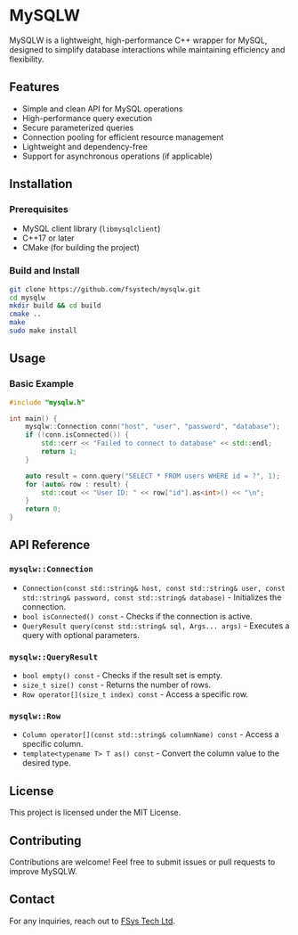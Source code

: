 # MySQLW

MySQLW is a lightweight, high-performance C++ wrapper for MySQL, designed to simplify database interactions while maintaining efficiency and flexibility.

## Features

- Simple and clean API for MySQL operations
- High-performance query execution
- Secure parameterized queries
- Connection pooling for efficient resource management
- Lightweight and dependency-free
- Support for asynchronous operations (if applicable)

## Installation

### Prerequisites

- MySQL client library (`libmysqlclient`)
- C++17 or later
- CMake (for building the project)

### Build and Install

```sh
git clone https://github.com/fsystech/mysqlw.git
cd mysqlw
mkdir build && cd build
cmake ..
make
sudo make install
```

## Usage

### Basic Example

```cpp
#include "mysqlw.h"

int main() {
    mysqlw::Connection conn("host", "user", "password", "database");
    if (!conn.isConnected()) {
        std::cerr << "Failed to connect to database" << std::endl;
        return 1;
    }

    auto result = conn.query("SELECT * FROM users WHERE id = ?", 1);
    for (auto& row : result) {
        std::cout << "User ID: " << row["id"].as<int>() << "\n";
    }
    return 0;
}
```

## API Reference

### `mysqlw::Connection`
- `Connection(const std::string& host, const std::string& user, const std::string& password, const std::string& database)` - Initializes the connection.
- `bool isConnected() const` - Checks if the connection is active.
- `QueryResult query(const std::string& sql, Args... args)` - Executes a query with optional parameters.

### `mysqlw::QueryResult`
- `bool empty() const` - Checks if the result set is empty.
- `size_t size() const` - Returns the number of rows.
- `Row operator[](size_t index) const` - Access a specific row.

### `mysqlw::Row`
- `Column operator[](const std::string& columnName) const` - Access a specific column.
- `template<typename T> T as() const` - Convert the column value to the desired type.

## License

This project is licensed under the MIT License.

## Contributing

Contributions are welcome! Feel free to submit issues or pull requests to improve MySQLW.

## Contact

For any inquiries, reach out to [FSys Tech Ltd](https://github.com/fsystech).

